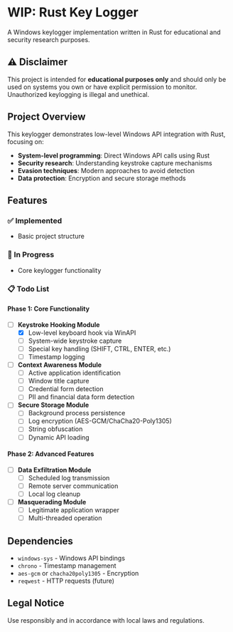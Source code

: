 # WIP: Rust Key Logger

A Windows keylogger implementation written in Rust for educational and security research purposes.

## ⚠️ Disclaimer

This project is intended for **educational purposes only** and should only be used on systems you own or have explicit permission to monitor. Unauthorized keylogging is illegal and unethical.

## Project Overview

This keylogger demonstrates low-level Windows API integration with Rust, focusing on:

- **System-level programming**: Direct Windows API calls using Rust
- **Security research**: Understanding keystroke capture mechanisms
- **Evasion techniques**: Modern approaches to avoid detection
- **Data protection**: Encryption and secure storage methods

## Features

### ✅ Implemented
- Basic project structure

### 🚧 In Progress
- Core keylogger functionality

### 📋 Todo List

#### Phase 1: Core Functionality
- [ ] **Keystroke Hooking Module**
    - [x] Low-level keyboard hook via WinAPI
    - [ ] System-wide keystroke capture
    - [ ] Special key handling (SHIFT, CTRL, ENTER, etc.)
    - [ ] Timestamp logging

- [ ] **Context Awareness Module**
    - [ ] Active application identification
    - [ ] Window title capture
    - [ ] Credential form detection
    - [ ] PII and financial data form detection

- [ ] **Secure Storage Module**
    - [ ] Background process persistence
    - [ ] Log encryption (AES-GCM/ChaCha20-Poly1305)
    - [ ] String obfuscation
    - [ ] Dynamic API loading

#### Phase 2: Advanced Features
- [ ] **Data Exfiltration Module**
    - [ ] Scheduled log transmission
    - [ ] Remote server communication
    - [ ] Local log cleanup

- [ ] **Masquerading Module**
    - [ ] Legitimate application wrapper
    - [ ] Multi-threaded operation

## Dependencies

- `windows-sys` - Windows API bindings
- `chrono` - Timestamp management
- `aes-gcm` or `chacha20poly1305` - Encryption
- `reqwest` - HTTP requests (future)

## Legal Notice

Use responsibly and in accordance with local laws and regulations.
